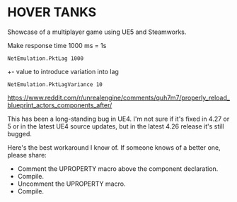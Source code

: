 # HOVER TANKS

Showcase of a multiplayer game using UE5 and Steamworks.




Make response time 1000 ms = 1s

```
NetEmulation.PktLag 1000
```


+- value to introduce variation into lag

```
NetEmulation.PktLagVariance 10
```


https://www.reddit.com/r/unrealengine/comments/quh7m7/properly_reload_blueprint_actors_components_after/

This has been a long-standing bug in UE4. I'm not sure if it's fixed in 4.27 or 5 or in the latest UE4 source updates, but in the latest 4.26 release it's still bugged.

Here's the best workaround I know of. If someone knows of a better one, please share:

- Comment the UPROPERTY macro above the component declaration.
- Compile.
- Uncomment the UPROPERTY macro.
- Compile.